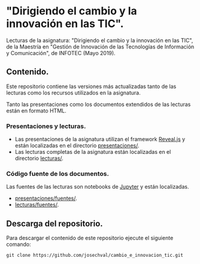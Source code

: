 # "Dirigiendo el cambio y la innovación en las TIC".

Lecturas de la asignatura: "Dirigiendo el cambio y la innovación en las TIC", de la 
Maestría en "Gestión de Innovación de las Tecnologías de Información y Comunicación", de INFOTEC (Mayo 2019).

## Contenido.

Este repositorio contiene las versiones más actualizadas tanto de las lecturas como los recursos utilizados en la asignatura. 

Tanto las presentaciones como los documentos extendidos de las lecturas están en formato HTML.

### Presentaciones y lecturas.

* Las presentaciones de la asignatura utilizan el framework [Reveal.js](https://revealjs.com) y están localizadas en el directorio [presentaciones/](presentaciones/).
* Las lecturas completas de la asignatura están localizadas en el directorio [lecturas/](lecturas/).

### Código fuente de los documentos.

Las fuentes de las lecturas son notebooks de [Jupyter](https://jupyter.org) y están localizadas.

* [presentaciones/fuentes/](presentaciones/fuentes/).
* [lecturas/fuentes/](lecturas/fuentes/).

## Descarga del repositorio.

Para descargar el contenido de este repositorio ejecute el siguiente comando:

```git clone https://github.com/josechval/cambio_e_innovacion_tic.git```